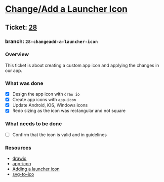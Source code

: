 # [Change/Add a Launcher Icon](https://github.com/ZanderCowboy/multichoice/issues/28)

## Ticket: [28](https://github.com/ZanderCowboy/multichoice/issues/28)

### branch: `28-changeadd-a-launcher-icon`

### Overview

This ticket is about creating a custom app icon and applying the changes in our app.

### What was done

- [X] Design the app icon with `draw io`
- [X] Create app icons with `app-icon`
- [X] Update Android, iOS, Windows icons
- [X] Redo sizing as the icon was rectangular and not square

### What needs to be done

- [ ] Confirm that the icon is valid and in guidelines

### Resources

- [drawio](https://app.diagrams.net/)
- [app-icon](https://www.appicon.co/#app-icon)
- [Adding a launcher icon](https://docs.flutter.dev/deployment/android#adding-a-launcher-icon)
- [svg-to-ico](https://www.freeconvert.com/svg-to-ico/download)
